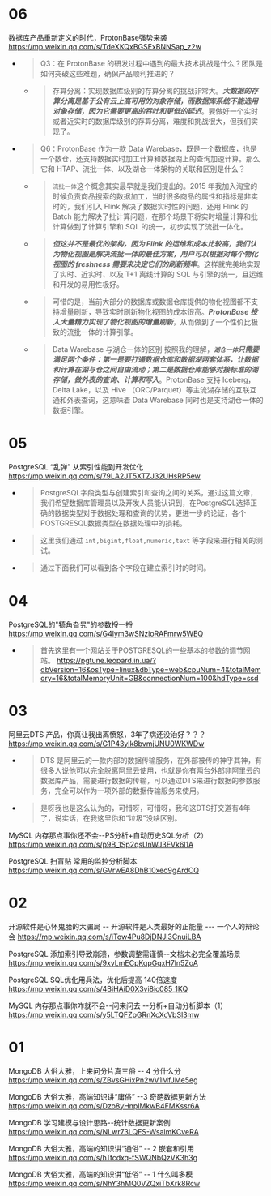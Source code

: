 
# 06

数据库产品重新定义的时代，ProtonBase强势来袭 https://mp.weixin.qq.com/s/TdeXKQxBGSExBNNSap_z2w
- > Q3：在 ProtonBase 的研发过程中遇到的最⼤技术挑战是什么？团队是如何突破这些难题，确保产品顺利推进的？
  * > 存算分离：实现数据库级别的存算分离的挑战非常大。***大数据的存算分离是基于公有云上高可用的对象存储，而数据库系统不能选用对象存储，因为它需要更高的吞吐和更低的延迟***。要做好一个实时或者近实时的数据库级别的存算分离，难度和挑战很大，但我们实现了。
- > Q6：ProtonBase 作为⼀款 Data Warebase，既是⼀个数据库，也是⼀个数仓，还⽀持数据实时加⼯计算和数据湖上的查询加速计算。那么它和 HTAP、流批⼀体、以及湖仓⼀体架构的关联和区别是什么？
  * > `流批一体`这个概念其实最早就是我们提出的。2015 年我加入淘宝的时候负责商品搜索的数据加工，当时很多商品的属性和指标是非实时的，我们引入 Flink 解决了数据实时性的问题，还用 Flink 的 Batch 能力解决了批计算问题，在那个场景下将实时增量计算和批计算做到了计算引擎和 SQL 的统一，初步实现了流批一体化。
  * > ***但这并不是最优的架构，因为 Flink 的运维和成本比较高，我们认为物化视图是解决流批一体的最佳方案，用户可以根据对每个物化视图的 freshness 需要来决定它们的刷新频率***。这样就完美地实现了实时、近实时、以及 T+1 离线计算的 SQL 与引擎的统一，且运维和开发的易用性极好。
  * > 可惜的是，当前大部分的数据库或数据仓库提供的物化视图都不支持增量刷新，导致实时刷新物化视图的成本很高。***ProtonBase 投入大量精力实现了物化视图的增量刷新***，从而做到了一个性价比极致的流批一体的计算引擎。
  * > Data Warebase 与湖仓一体的区别 按照我的理解，***`湖仓一体`只需要满足两个条件：第一是要打通数据仓库和数据湖两套体系，让数据和计算在湖与仓之间自由流动；第二是数据仓库能够对接标准的湖存储，做外表的查询、计算和写入***。ProtonBase 支持 Iceberg，Delta Lake，以及 Hive （ORC/Parquet）等主流湖存储的互联互通和外表查询，这意味着 Data Warebase 同时也是支持湖仓一体的数据引擎。

# 05

PostgreSQL “乱弹” 从索引性能到开发优化 https://mp.weixin.qq.com/s/79LA2JT5XTZJ32UHsRP5ew
- > PostgreSQL字段类型与创建索引和查询之间的关系，通过这篇文章，我们希望数据库管理员以及开发人员能认识到，在PostgreSQL选择正确的数据类型对于数据处理和查询的优势，更进一步的论证，各个POSTGRESQL数据类型在数据处理中的损耗。
- > 这里我们通过 `int,bigint,float,numeric,text` 等字段来进行相关的测试。
- > 通过下面我们可以看到各个字段在建立索引时的时间。

# 04

PostgreSQL的"犄角旮旯"的参数捋一捋 https://mp.weixin.qq.com/s/G4lym3wSNzioRAFmrw5WEQ
- > 首先这里有一个网站关于POSTGRESQL的一些基本的参数的调节网站。 https://pgtune.leopard.in.ua/?dbVersion=16&osType=linux&dbType=web&cpuNum=4&totalMemory=16&totalMemoryUnit=GB&connectionNum=100&hdType=ssd

# 03

阿里云DTS 产品，你真让我出离愤怒，3年了病还没治好？？？ https://mp.weixin.qq.com/s/G1P43ylk8bvmjUNU0WKWDw
- > DTS 是阿里云的一款内部的数据传输服务，在外部被传的神乎其神，有很多人说他可以完全脱离阿里云使用，也就是你有两台外部非阿里云的数据库产品，需要进行数据的传输，可以通过DTS来进行数据的参数服务，完全可以作为一项外部的数据传输服务来使用。
- > 是呀我也是这么认为的，可惜呀，可惜呀，我和这DTS打交道有4年了，说实话，在我这里你和“垃圾”没啥区别。

MySQL 内存那点事你还不会--PS分析+自动历史SQL分析（2） https://mp.weixin.qq.com/s/p9B_1Sp2qsUnWJ3EVk6l1A

PostgreSQL 扫盲贴 常用的监控分析脚本 https://mp.weixin.qq.com/s/GVrwEA8DhB10xeo9gArdCQ

# 02

开源软件是心怀鬼胎的大骗局 -- 开源软件是人类最好的正能量 --- 一个人的辩论会 https://mp.weixin.qq.com/s/iTow4Pu8DjDNJl3CnuiLBA

PostgreSQL 添加索引导致崩溃，参数调整需谨慎--文档未必完全覆盖场景 https://mp.weixin.qq.com/s/9xvLmECpKqpGqxH7ln5ZoA

PostgreSQL SQL优化用兵法，优化后提高 140倍速度 https://mp.weixin.qq.com/s/4BiHAiD0X3vi8ic085_1KQ

MySQL 内存那点事你咋就不会--问来问去 --分析+自动分析脚本（1） https://mp.weixin.qq.com/s/y5LTQFZpGRnXcXcVbSl3mw

# 01

MongoDB 大俗大雅，上来问分片真三俗 -- 4 分什么分 https://mp.weixin.qq.com/s/ZBvsGHixPn2wV1MfJMe5eg

MongoDB 大俗大雅，高端知识讲“庸俗” --3 奇葩数据更新方法 https://mp.weixin.qq.com/s/Dzo8yHnplMkwB4FMKssr6A

MongoDB 学习建模与设计思路--统计数据更新案例 https://mp.weixin.qq.com/s/NLwr73LQFS-WsalmKCveRA

MongoDB 大俗大雅，高端的知识讲“通俗” -- 2 嵌套和引用 https://mp.weixin.qq.com/s/hTtcdxq-fSWQNbQzVK3h3g

MongoDB 大俗大雅，高端的知识讲“低俗” -- 1 什么叫多模 https://mp.weixin.qq.com/s/NhY3hMQ0VZQxiTbXrk8Rcw
